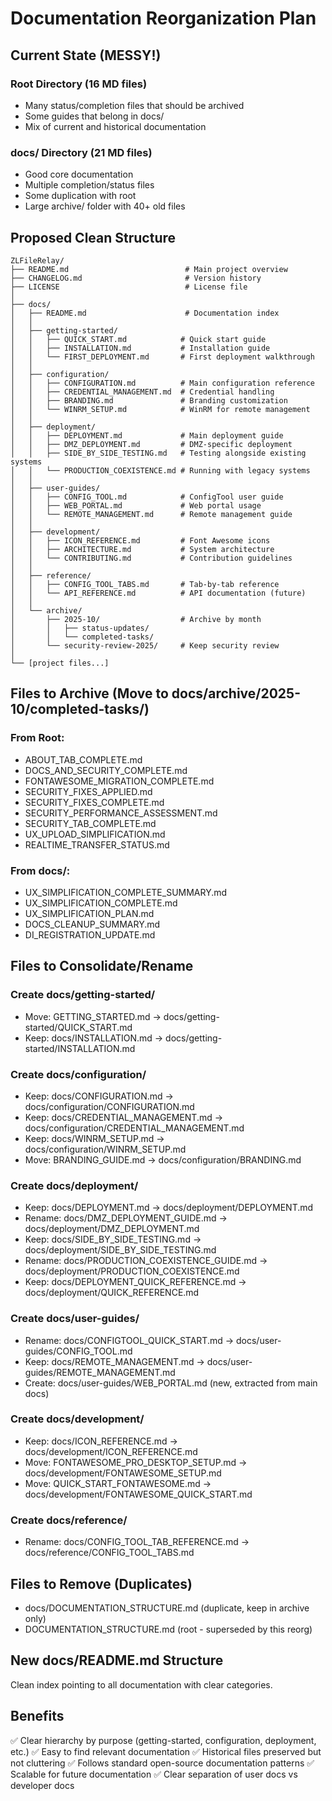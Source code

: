 # Documentation Reorganization Plan

## Current State (MESSY!)

### Root Directory (16 MD files)
- Many status/completion files that should be archived
- Some guides that belong in docs/
- Mix of current and historical documentation

### docs/ Directory (21 MD files)
- Good core documentation
- Multiple completion/status files
- Some duplication with root
- Large archive/ folder with 40+ old files

## Proposed Clean Structure

```
ZLFileRelay/
├── README.md                          # Main project overview
├── CHANGELOG.md                       # Version history
├── LICENSE                            # License file
│
├── docs/
│   ├── README.md                      # Documentation index
│   │
│   ├── getting-started/
│   │   ├── QUICK_START.md            # Quick start guide
│   │   ├── INSTALLATION.md           # Installation guide
│   │   └── FIRST_DEPLOYMENT.md       # First deployment walkthrough
│   │
│   ├── configuration/
│   │   ├── CONFIGURATION.md          # Main configuration reference
│   │   ├── CREDENTIAL_MANAGEMENT.md  # Credential handling
│   │   ├── BRANDING.md               # Branding customization
│   │   └── WINRM_SETUP.md            # WinRM for remote management
│   │
│   ├── deployment/
│   │   ├── DEPLOYMENT.md             # Main deployment guide
│   │   ├── DMZ_DEPLOYMENT.md         # DMZ-specific deployment
│   │   ├── SIDE_BY_SIDE_TESTING.md   # Testing alongside existing systems
│   │   └── PRODUCTION_COEXISTENCE.md # Running with legacy systems
│   │
│   ├── user-guides/
│   │   ├── CONFIG_TOOL.md            # ConfigTool user guide
│   │   ├── WEB_PORTAL.md             # Web portal usage
│   │   └── REMOTE_MANAGEMENT.md      # Remote management guide
│   │
│   ├── development/
│   │   ├── ICON_REFERENCE.md         # Font Awesome icons
│   │   ├── ARCHITECTURE.md           # System architecture
│   │   └── CONTRIBUTING.md           # Contribution guidelines
│   │
│   ├── reference/
│   │   ├── CONFIG_TOOL_TABS.md       # Tab-by-tab reference
│   │   └── API_REFERENCE.md          # API documentation (future)
│   │
│   └── archive/
│       ├── 2025-10/                  # Archive by month
│       │   ├── status-updates/
│       │   └── completed-tasks/
│       └── security-review-2025/     # Keep security review
│
└── [project files...]
```

## Files to Archive (Move to docs/archive/2025-10/completed-tasks/)

### From Root:
- ABOUT_TAB_COMPLETE.md
- DOCS_AND_SECURITY_COMPLETE.md
- FONTAWESOME_MIGRATION_COMPLETE.md
- SECURITY_FIXES_APPLIED.md
- SECURITY_FIXES_COMPLETE.md
- SECURITY_PERFORMANCE_ASSESSMENT.md
- SECURITY_TAB_COMPLETE.md
- UX_UPLOAD_SIMPLIFICATION.md
- REALTIME_TRANSFER_STATUS.md

### From docs/:
- UX_SIMPLIFICATION_COMPLETE_SUMMARY.md
- UX_SIMPLIFICATION_COMPLETE.md
- UX_SIMPLIFICATION_PLAN.md
- DOCS_CLEANUP_SUMMARY.md
- DI_REGISTRATION_UPDATE.md

## Files to Consolidate/Rename

### Create docs/getting-started/
- Move: GETTING_STARTED.md → docs/getting-started/QUICK_START.md
- Keep: docs/INSTALLATION.md → docs/getting-started/INSTALLATION.md

### Create docs/configuration/
- Keep: docs/CONFIGURATION.md → docs/configuration/CONFIGURATION.md
- Keep: docs/CREDENTIAL_MANAGEMENT.md → docs/configuration/CREDENTIAL_MANAGEMENT.md
- Keep: docs/WINRM_SETUP.md → docs/configuration/WINRM_SETUP.md
- Move: BRANDING_GUIDE.md → docs/configuration/BRANDING.md

### Create docs/deployment/
- Keep: docs/DEPLOYMENT.md → docs/deployment/DEPLOYMENT.md
- Rename: docs/DMZ_DEPLOYMENT_GUIDE.md → docs/deployment/DMZ_DEPLOYMENT.md
- Keep: docs/SIDE_BY_SIDE_TESTING.md → docs/deployment/SIDE_BY_SIDE_TESTING.md
- Rename: docs/PRODUCTION_COEXISTENCE_GUIDE.md → docs/deployment/PRODUCTION_COEXISTENCE.md
- Keep: docs/DEPLOYMENT_QUICK_REFERENCE.md → docs/deployment/QUICK_REFERENCE.md

### Create docs/user-guides/
- Rename: docs/CONFIGTOOL_QUICK_START.md → docs/user-guides/CONFIG_TOOL.md
- Keep: docs/REMOTE_MANAGEMENT.md → docs/user-guides/REMOTE_MANAGEMENT.md
- Create: docs/user-guides/WEB_PORTAL.md (new, extracted from main docs)

### Create docs/development/
- Keep: docs/ICON_REFERENCE.md → docs/development/ICON_REFERENCE.md
- Move: FONTAWESOME_PRO_DESKTOP_SETUP.md → docs/development/FONTAWESOME_SETUP.md
- Move: QUICK_START_FONTAWESOME.md → docs/development/FONTAWESOME_QUICK_START.md

### Create docs/reference/
- Rename: docs/CONFIG_TOOL_TAB_REFERENCE.md → docs/reference/CONFIG_TOOL_TABS.md

## Files to Remove (Duplicates)

- docs/DOCUMENTATION_STRUCTURE.md (duplicate, keep in archive only)
- DOCUMENTATION_STRUCTURE.md (root - superseded by this reorg)

## New docs/README.md Structure

Clean index pointing to all documentation with clear categories.

## Benefits

✅ Clear hierarchy by purpose (getting-started, configuration, deployment, etc.)
✅ Easy to find relevant documentation
✅ Historical files preserved but not cluttering
✅ Follows standard open-source documentation patterns
✅ Scalable for future documentation
✅ Clear separation of user docs vs developer docs


